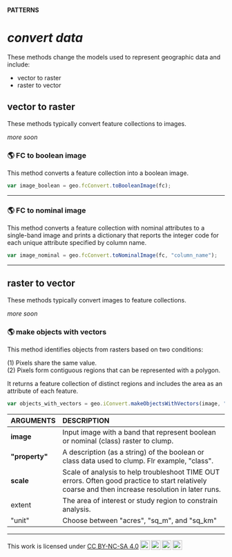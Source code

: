 __PATTERNS__

# _**convert data**_  

These methods change the models used to represent geographic data and include:

* vector to raster
* raster to vector

## __vector to raster__  

These methods typically convert feature collections to images. 

_more soon_  

### :earth_americas: FC to boolean image  

This method converts a feature collection into a boolean image.

```js
var image_boolean = geo.fcConvert.toBooleanImage(fc);
```

---  

### :earth_americas: FC to nominal image  

This method converts a feature collection with nominal attributes to a single-band image and prints a dictionary that reports the integer code for each unique attribute specified by column name.   

```js
var image_nominal = geo.fcConvert.toNominalImage(fc, "column_name");

```

---  

## __raster to vector__

These methods typically convert images to feature collections.  

_more soon_  


### __:earth_americas: make objects with vectors__ 

This method identifies objects from rasters based on two conditions: 

(1) Pixels share the same value.  
(2) Pixels form contiguous regions that can be represented with a polygon.  

It returns a feature collection of distinct regions and includes the area as an attribute of each feature.  

```js
var objects_with_vectors = geo.iConvert.makeObjectsWithVectors(image, "property", scale, extent, "unit");

```

| ARGUMENTS | DESCRIPTION   | 
| :--       | :--           |
| __image__ | Input image with a band that represent boolean or nominal (class) raster to clump.    |  
| __"property"__    | A description (as a string) of the boolean or class data used to clump. Flr example, "class".       |  
| __scale__ | Scale of analysis to help troubleshoot TIME OUT errors. Often good practice to start relatively coarse and then increase resolution in later runs.        |  
| extent    | The area of interest or study region to constrain analysis.         |
| "unit"    | Choose between "acres", "sq_m", and "sq_km"               |  

---  

<p xmlns:cc="http://creativecommons.org/ns#" >This work is licensed under <a href="https://creativecommons.org/licenses/by-nc-sa/4.0/?ref=chooser-v1" target="_blank" rel="license noopener noreferrer" style="display:inline-block;">CC BY-NC-SA 4.0<img style="height:22px!important;margin-left:3px;vertical-align:text-bottom;" src="https://mirrors.creativecommons.org/presskit/icons/cc.svg?ref=chooser-v1" alt=""><img style="height:22px!important;margin-left:3px;vertical-align:text-bottom;" src="https://mirrors.creativecommons.org/presskit/icons/by.svg?ref=chooser-v1" alt=""><img style="height:22px!important;margin-left:3px;vertical-align:text-bottom;" src="https://mirrors.creativecommons.org/presskit/icons/nc.svg?ref=chooser-v1" alt=""><img style="height:22px!important;margin-left:3px;vertical-align:text-bottom;" src="https://mirrors.creativecommons.org/presskit/icons/sa.svg?ref=chooser-v1" alt=""></a></p>